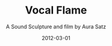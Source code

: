 ---
title: Vocal Flame
subtitle: A Sound Sculpture and film by Aura Satz
date: '2012-03-01'
thumbnail: vocalflame.jpg
related: []
category: ['films', 'other']
---